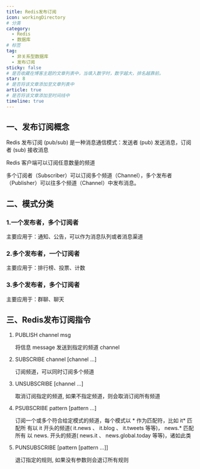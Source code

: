 ```yaml
---
title: Redis发布订阅
icon: workingDirectory
# 分类
category:
  - Redis
  - 数据库
# 标签
tag:
  - 非关系型数据库
  - 发布订阅
sticky: false
# 是否收藏在博客主题的文章列表中，当填入数字时，数字越大，排名越靠前。
star: 8
# 是否将该文章添加至文章列表中
article: true
# 是否将该文章添加至时间线中
timeline: true
---
```

## 一、发布订阅概念

Redis 发布订阅 (pub/sub) 是一种消息通信模式：发送者 (pub) 发送消息，订阅者 (sub) 接收消息

Redis 客户端可以订阅任意数量的频道

多个订阅者（Subscriber）可以订阅多个频道（Channel），多个发布者（Publisher）可以往多个频道（Channel）中发布消息。

## 二、模式分类

### 1.一个发布者，多个订阅者

主要应用于：通知、公告，可以作为消息队列或者消息渠道

### 2.多个发布者，一个订阅者

主要应用于：排行榜、投票、计数

### 3.多个发布者，多个订阅者

主要应用于：群聊、聊天

## 三、Redis发布订阅指令

1. PUBLISH channel msg

    将信息 message 发送到指定的频道 channel

2. SUBSCRIBE channel [channel ...]

    订阅频道，可以同时订阅多个频道

3. UNSUBSCRIBE [channel ...]

    取消订阅指定的频道, 如果不指定频道，则会取消订阅所有频道

4. PSUBSCRIBE pattern [pattern ...]

    订阅一个或多个符合给定模式的频道，每个模式以 * 作为匹配符，比如 it* 匹配所 有以 it 开头的频道( it.news 、 it.blog 、 it.tweets 等等)， news.* 匹配所有 以 news. 开头的频道( news.it 、 news.global.today 等等)，诸如此类

5. PUNSUBSCRIBE [pattern [pattern ...]]

    退订指定的规则, 如果没有参数则会退订所有规则
